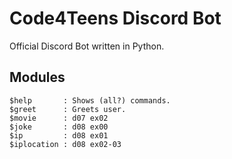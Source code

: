 # Code4Teens Discord Bot
Official Discord Bot written in Python.

## Modules
```
$help       : Shows (all?) commands.
$greet      : Greets user.
$movie      : d07 ex02
$joke       : d08 ex00
$ip         : d08 ex01
$iplocation : d08 ex02-03
```
